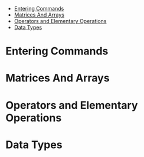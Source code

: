 

- [Entering Commands](#entering-commands)
- [Matrices And Arrays](#matrices-and-arrays)
- [Operators and Elementary Operations](#operators-and-elementary-operations)
- [Data Types](#data-types)



# Entering Commands








# Matrices And Arrays





# Operators and Elementary Operations


# Data Types

